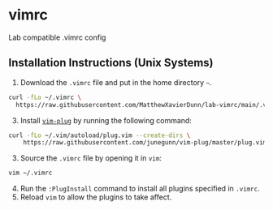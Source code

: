 # vimrc
Lab compatible .vimrc config

## Installation Instructions (Unix Systems)

1. Download the `.vimrc` file and put in the home directory `~`.
```bash
curl -fLo ~/.vimrc \
  https://raw.githubusercontent.com/MatthewXavierDunn/lab-vimrc/main/.vimrc
```
3. Install [`vim-plug`](https://github.com/junegunn/vim-plug) by running the following command:
```bash
curl -fLo ~/.vim/autoload/plug.vim --create-dirs \
    https://raw.githubusercontent.com/junegunn/vim-plug/master/plug.vim
```
3. Source the `.vimrc` file by opening it in `vim`:
```bash
vim ~/.vimrc
```
4. Run the `:PlugInstall` command to install all plugins specified in `.vimrc`.
5. Reload `vim` to allow the plugins to take affect.
